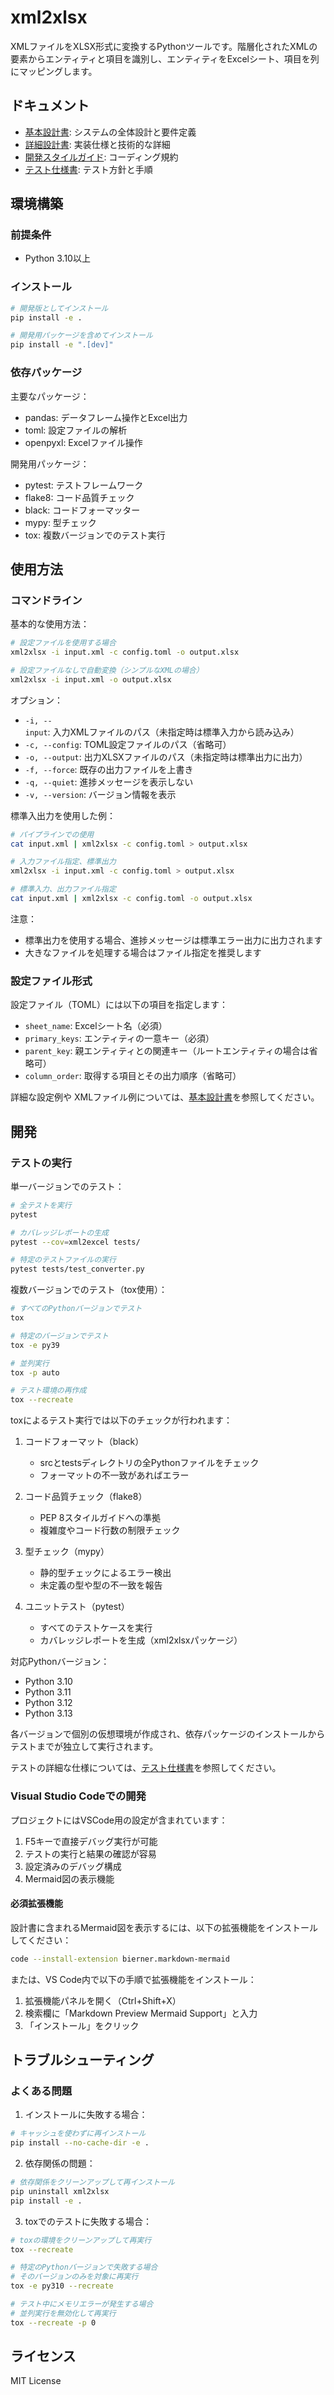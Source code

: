 # xml2xlsx

XMLファイルをXLSX形式に変換するPythonツールです。階層化されたXMLの要素からエンティティと項目を識別し、エンティティをExcelシート、項目を列にマッピングします。

## ドキュメント

- [基本設計書](docs/basic-design.md): システムの全体設計と要件定義
- [詳細設計書](docs/detailed-design.md): 実装仕様と技術的な詳細
- [開発スタイルガイド](docs/development-style.md): コーディング規約
- [テスト仕様書](docs/test-specification.md): テスト方針と手順

## 環境構築

### 前提条件
- Python 3.10以上

### インストール
```bash
# 開発版としてインストール
pip install -e .

# 開発用パッケージを含めてインストール
pip install -e ".[dev]"
```

### 依存パッケージ
主要なパッケージ：
- pandas: データフレーム操作とExcel出力
- toml: 設定ファイルの解析
- openpyxl: Excelファイル操作

開発用パッケージ：
- pytest: テストフレームワーク
- flake8: コード品質チェック
- black: コードフォーマッター
- mypy: 型チェック
- tox: 複数バージョンでのテスト実行

## 使用方法

### コマンドライン

基本的な使用方法：
```bash
# 設定ファイルを使用する場合
xml2xlsx -i input.xml -c config.toml -o output.xlsx

# 設定ファイルなしで自動変換（シンプルなXMLの場合）
xml2xlsx -i input.xml -o output.xlsx
```

オプション：
- `-i, --input`: 入力XMLファイルのパス（未指定時は標準入力から読み込み）
- `-c, --config`: TOML設定ファイルのパス（省略可）
- `-o, --output`: 出力XLSXファイルのパス（未指定時は標準出力に出力）
- `-f, --force`: 既存の出力ファイルを上書き
- `-q, --quiet`: 進捗メッセージを表示しない
- `-v, --version`: バージョン情報を表示

標準入出力を使用した例：
```bash
# パイプラインでの使用
cat input.xml | xml2xlsx -c config.toml > output.xlsx

# 入力ファイル指定、標準出力
xml2xlsx -i input.xml -c config.toml > output.xlsx

# 標準入力、出力ファイル指定
cat input.xml | xml2xlsx -c config.toml -o output.xlsx
```

注意：
- 標準出力を使用する場合、進捗メッセージは標準エラー出力に出力されます
- 大きなファイルを処理する場合はファイル指定を推奨します

### 設定ファイル形式

設定ファイル（TOML）には以下の項目を指定します：

- `sheet_name`: Excelシート名（必須）
- `primary_keys`: エンティティの一意キー（必須）
- `parent_key`: 親エンティティとの関連キー（ルートエンティティの場合は省略可）
- `column_order`: 取得する項目とその出力順序（省略可）

詳細な設定例や XMLファイル例については、[基本設計書](docs/basic-design.md)を参照してください。

## 開発

### テストの実行

単一バージョンでのテスト：
```bash
# 全テストを実行
pytest

# カバレッジレポートの生成
pytest --cov=xml2excel tests/

# 特定のテストファイルの実行
pytest tests/test_converter.py
```

複数バージョンでのテスト（tox使用）：
```bash
# すべてのPythonバージョンでテスト
tox

# 特定のバージョンでテスト
tox -e py39

# 並列実行
tox -p auto

# テスト環境の再作成
tox --recreate
```

toxによるテスト実行では以下のチェックが行われます：

1. コードフォーマット（black）
   - srcとtestsディレクトリの全Pythonファイルをチェック
   - フォーマットの不一致があればエラー

2. コード品質チェック（flake8）
   - PEP 8スタイルガイドへの準拠
   - 複雑度やコード行数の制限チェック

3. 型チェック（mypy）
   - 静的型チェックによるエラー検出
   - 未定義の型や型の不一致を報告

4. ユニットテスト（pytest）
   - すべてのテストケースを実行
   - カバレッジレポートを生成（xml2xlsxパッケージ）

対応Pythonバージョン：
- Python 3.10
- Python 3.11
- Python 3.12
- Python 3.13

各バージョンで個別の仮想環境が作成され、依存パッケージのインストールからテストまでが独立して実行されます。

テストの詳細な仕様については、[テスト仕様書](docs/test-specification.md)を参照してください。

### Visual Studio Codeでの開発

プロジェクトにはVSCode用の設定が含まれています：

1. F5キーで直接デバッグ実行が可能
2. テストの実行と結果の確認が容易
3. 設定済みのデバッグ構成
4. Mermaid図の表示機能

#### 必須拡張機能

設計書に含まれるMermaid図を表示するには、以下の拡張機能をインストールしてください：

```bash
code --install-extension bierner.markdown-mermaid
```

または、VS Code内で以下の手順で拡張機能をインストール：
1. 拡張機能パネルを開く（Ctrl+Shift+X）
2. 検索欄に「Markdown Preview Mermaid Support」と入力
3. 「インストール」をクリック

## トラブルシューティング

### よくある問題

1. インストールに失敗する場合：
```bash
# キャッシュを使わずに再インストール
pip install --no-cache-dir -e .
```

2. 依存関係の問題：
```bash
# 依存関係をクリーンアップして再インストール
pip uninstall xml2xlsx
pip install -e .
```

3. toxでのテストに失敗する場合：
```bash
# toxの環境をクリーンアップして再実行
tox --recreate

# 特定のPythonバージョンで失敗する場合
# そのバージョンのみを対象に再実行
tox -e py310 --recreate

# テスト中にメモリエラーが発生する場合
# 並列実行を無効化して再実行
tox --recreate -p 0
```

## ライセンス

MIT License